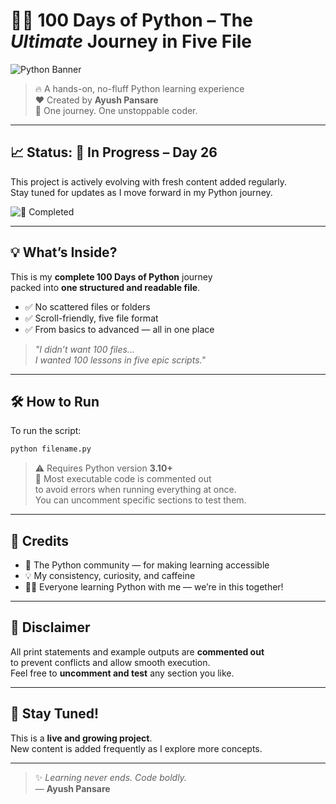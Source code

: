
# 🐍✨ 100 Days of Python – The *Ultimate* Journey in Five File

![Python Banner](https://1000logos.net/wp-content/uploads/2020/08/Python-Logo.png)

> 🔥 A hands-on, no-fluff Python learning experience  
> ❤️ Created by **Ayush Pansare**  
> 🧠 One journey. One unstoppable coder.

---

## 📈 Status: 🚧 In Progress – Day 26

This project is actively evolving with fresh content added regularly.  
Stay tuned for updates as I move forward in my Python journey.

![🚀 Completed](https://img.shields.io/badge/🚀_Completed-25%25-ffca28?style=for-the-badge)

---

## 💡 What’s Inside?

This is my **complete 100 Days of Python** journey  
packed into **one structured and readable file**.

- ✅ No scattered files or folders  
- ✅ Scroll-friendly, five file format  
- ✅ From basics to advanced — all in one place

> *"I didn’t want 100 files...  
I wanted 100 lessons in five epic scripts."*

---

## 🛠️ How to Run

To run the script:

```bash
python filename.py
```

> ⚠️ Requires Python version **3.10+**  
> 💬 Most executable code is commented out  
to avoid errors when running everything at once.  
You can uncomment specific sections to test them.

---

## 🤝 Credits

- 🐍 The Python community — for making learning accessible  
- 💡 My consistency, curiosity, and caffeine  
- 👨‍💻 Everyone learning Python with me — we’re in this together!

---

## 🧾 Disclaimer

All print statements and example outputs are **commented out**  
to prevent conflicts and allow smooth execution.  
Feel free to **uncomment and test** any section you like.

---

## 🧭 Stay Tuned!

This is a **live and growing project**.  
New content is added frequently as I explore more concepts.

---

> ✨ *Learning never ends. Code boldly.*  
> — **Ayush Pansare**
